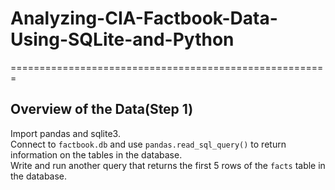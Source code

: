 # Analyzing-CIA-Factbook-Data-Using-SQLite-and-Python
=======================================================

Overview of the Data(Step 1)
-------------------------------------------------------
Import pandas and sqlite3.<br>
Connect to `factbook.db` and use `pandas.read_sql_query()` to return information on the tables in the database.<br>
Write and run another query that returns the first 5 rows of the `facts` table in the database.<br>
